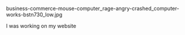 business-commerce-mouse-computer_rage-angry-crashed_computer-works-bstn730_low.jpg

I was working on my website 
